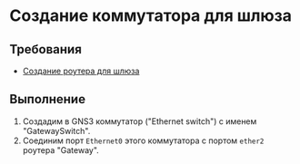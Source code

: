 # Создание коммутатора для шлюза

## Требования
* [Создание роутера для шлюза](gateway.md)

## Выполнение
1. Создадим в GNS3 коммутатор ("Ethernet switch") с именем "GatewaySwitch".
2. Соединим порт `Ethernet0` этого коммутатора с портом `ether2` роутера "Gateway".